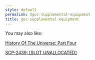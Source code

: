 ```yaml
---
style: default
permalink: Xgoc-supplemental-equipment
title: goc-supplemental-equipment
---
```

You may also like:

[History Of The Universe: Part Four](http://scp-wiki.net/history-of-the-universe-part-four)

[SCP-2439: [SLOT UNALLOCATED]](http://scp-wiki.net/scp-2439)
